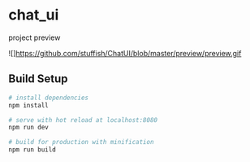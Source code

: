 # chat_ui

project preview

![]https://github.com/stuffish/ChatUI/blob/master/preview/preview.gif

## Build Setup

``` bash
# install dependencies
npm install

# serve with hot reload at localhost:8080
npm run dev

# build for production with minification
npm run build
```
